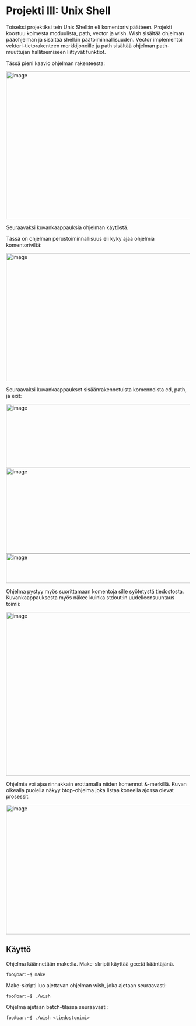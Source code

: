 # Projekti III: Unix Shell

Toiseksi projektiksi tein Unix Shell:in eli komentorivipäätteen. Projekti koostuu kolmesta moduulista, path, vector ja wish. Wish sisältää ohjelman pääohjelman ja sisältää shell:in päätoiminnallisuuden. Vector implementoi vektori-tietorakenteen merkkijonoille ja path sisältää ohjelman path-muuttujan hallitsemiseen liittyvät funktiot.

Tässä pieni kaavio ohjelman rakenteesta:

<img width="750" height="403" alt="image" src="https://github.com/user-attachments/assets/8bbdba54-6f7c-4637-9c0c-33d400d921f6" />

Seuraavaksi kuvankaappauksia ohjelman käytöstä.

Tässä on ohjelman perustoiminnallisuus eli kyky ajaa ohjelmia komentoriviltä:

<img width="1296" height="350" alt="image" src="https://github.com/user-attachments/assets/a31d0907-a06f-4955-b363-50bfd5b6ec5b" />

Seuraavaksi kuvankaappaukset sisäänrakennetuista komennoista cd, path, ja exit:

<img width="871" height="174" alt="image" src="https://github.com/user-attachments/assets/adf38e5a-34b1-48d0-8db6-650159280cdc" />

<img width="1281" height="234" alt="image" src="https://github.com/user-attachments/assets/78339120-ca54-4469-9b7c-c0db473fb057" />

<img width="823" height="81" alt="image" src="https://github.com/user-attachments/assets/fd64252f-623b-41b5-a673-1107b91d8573" />


Ohjelma pystyy myös suorittamaan komentoja sille syötetystä tiedostosta. Kuvankaappauksesta myös näkee kuinka stdout:in uudelleensuuntaus toimii:

<img width="1285" height="447" alt="image" src="https://github.com/user-attachments/assets/daad3466-d90e-41f4-8cf8-e5a3c90ec881" />

Ohjelmia voi ajaa rinnakkain erottamalla niiden komennot &-merkillä. Kuvan oikealla puolella näkyy btop-ohjelma joka listaa koneella ajossa olevat prosessit.
 
<img width="1310" height="354" alt="image" src="https://github.com/user-attachments/assets/6d79b02f-2f6c-4c60-8305-99abdd99720a" />

## Käyttö

Ohjelma käännetään make:lla. Make-skripti käyttää gcc:tä kääntäjänä.

```console
foo@bar:~$ make
```
Make-skripti luo ajettavan ohjelman wish, joka ajetaan seuraavasti:

```console
foo@bar:~$ ./wish
```
Ohjelma ajetaan batch-tilassa seuraavasti:

```console
foo@bar:~$ ./wish <tiedostonimi>
```
